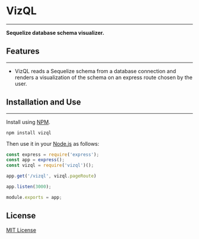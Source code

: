 # VizQL
------
**Sequelize database schema visualizer.**

## Features
------
* VizQL reads a Sequelize schema from a database connection and renders a visualization of the schema on an express route chosen by the user.

## Installation and Use
------
Install using [NPM](https://docs.npmjs.com/getting-started/what-is-npm).
```
npm install vizql
```
Then use it in your [Node.js](http://nodejs.org/) as follows:

```javascript
const express = require('express');
const app = express();
const vizql = require('vizql')();

app.get('/vizql', vizql.pageRoute)

app.listen(3000);

module.exports = app;
```

## License 
[MIT License](https://opensource.org/licenses/MIT)
